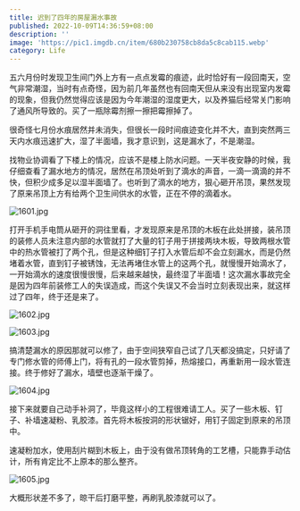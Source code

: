 ```yaml
---
title: 迟到了四年的房屋漏水事故
published: 2022-10-09T14:36:59+08:00
description: ''
image: 'https://pic1.imgdb.cn/item/680b230758cb8da5c8cab115.webp'
category: Life
---
```

五六月份时发现卫生间门外上方有一点点发霉的痕迹，此时恰好有一段回南天，空气非常潮湿，当时有点奇怪，因为前几年虽然也有回南天但从来没有出现室内发霉的现象，但我仍然觉得应该是因为今年潮湿的湿度更大，以及养猫后经常关门影响了通风所导致的。买了一瓶除霉剂擦一擦把霉擦掉了。

很奇怪七月份水痕居然并未消失，但很长一段时间痕迹变化并不大，直到突然两三天内水痕迅速扩大，湿了半面墙，我才意识到，这是漏水了，不是潮湿。

找物业协调看了下楼上的情况，应该不是楼上防水问题。一天半夜安静的时候，我仔细查看了漏水地方的情况，居然在吊顶处听到了滴水的声音，一滴一滴滴的并不快，但积少成多足以湿半面墙了。也听到了滴水的地方，狠心砸开吊顶，果然发现了原来吊顶上方有给两个卫生间供水的水管，正在不停的滴着水。

<!--![](https://ucarecdn.com/b778a3fe-1a6d-429b-bd10-8e7e3db32421/1601.webp)-->
![1601.jpg](https://img.ksmoe.eu.org/v2/zonwR8C.jpeg)

打开手机手电筒从砸开的洞往里看，才发现原来是吊顶的木板在此处拼接，装吊顶的装修人员未注意内部的水管就打了大量的钉子用于拼接两块木板，导致两根水管中的热水管被打了两个孔，但是这种细钉子打入水管后却不会立刻漏水，而是仍然堵着水管，直到钉子被锈蚀，无法再堵住水管上的这两个孔，就慢慢开始滴水了，一开始滴水的速度很慢很慢，后来越来越快，最终湿了半面墙！这次漏水事故完全是因为四年前装修工人的失误造成，而这个失误又不会当时立刻表现出来，就这样过了四年，终于还是来了。

<!--![](https://ucarecdn.com/668a2b70-244e-4a35-9fb8-b9ff7a01c79d/1602.webp)
![](https://ucarecdn.com/5613263b-e677-493d-a8dd-54d60d91131b/1603.webp)-->
![1602.jpg](https://img.ksmoe.eu.org/v2/ojZBU5B.jpeg)

![1603.jpg](https://img.ksmoe.eu.org/v2/Q4u8vzZ.jpeg)

搞清楚漏水的原因那就可以修了，由于空间狭窄自己试了几天都没搞定，只好请了专门修水管的师傅上门，将有孔的一段水管剪掉，热熔接口，再重新用一段水管连接。终于修好了漏水，墙壁也逐渐干燥了。

<!--![](https://ucarecdn.com/0d91a2e2-9b2e-41f3-8ad9-e331aaf85d92/1604.webp)-->
![1604.jpg](https://img.ksmoe.eu.org/v2/qSN32O1.jpeg)

接下来就要自己动手补洞了，毕竟这样小的工程很难请工人。买了一些木板、钉子、补墙速凝粉、乳胶漆。首先将木板按洞的形状锯好，用钉子固定到原来的吊顶中。

速凝粉加水，使用刮片糊到木板上，由于没有做吊顶转角的工艺槽，只能靠手动估计，所有肯定比不上原本的那么整齐。

<!--![](https://ucarecdn.com/b24c50bf-0656-4273-b7d3-497659242f85/1605.webp)-->
![1605.jpg](https://img.ksmoe.eu.org/v2/eGrwMNq.jpeg)

大概形状差不多了，晾干后打磨平整，再刷乳胶漆就可以了。
